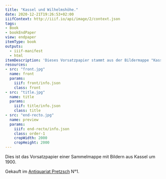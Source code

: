 ```yaml
---
title: "Kassel und Wilhelmshöhe."
date: 2020-12-21T19:26:53+02:00
iiifContext: http://iiif.io/api/image/2/context.json
tags:
- Book
- bookEndPaper
view: endpaper
itemType: book
outputs:
  - iiif-manifest
  - html
itemDescription: 'Dieses Vorsatzpapier stammt aus der Bildermappe "Kassel und Wilhelmshöhe.", erschienen zwischen ca. 1890 und 1910 bei Max Siering, Cassel. <a class="worldcat" href="http://www.worldcat.org/oclc/10159187">&nbsp;</a>'
resources:
- src: "front.jpg"
  name: front
  params:
    iiif: front/info.json
    class: front
- src: "title.jpg"
  name: title
  params:
    iiif: title/info.json
    class: title
- src: "end-recto.jpg"
  name: preview
  params:
    iiif: end-recto/info.json
    class: order-1
    cropWidth: 2000
    cropHeight: 2000
---
```

Dies ist das Vorsatzpapier einer Sammelmappe mit Bildern aus Kassel um 1900.

<!--more-->
<div class="source">
Gekauft im <a target="_blank" href="https://antiquariat-pretzsch.de/">Antiquariat Pretzsch</a> N°1.
</div>
